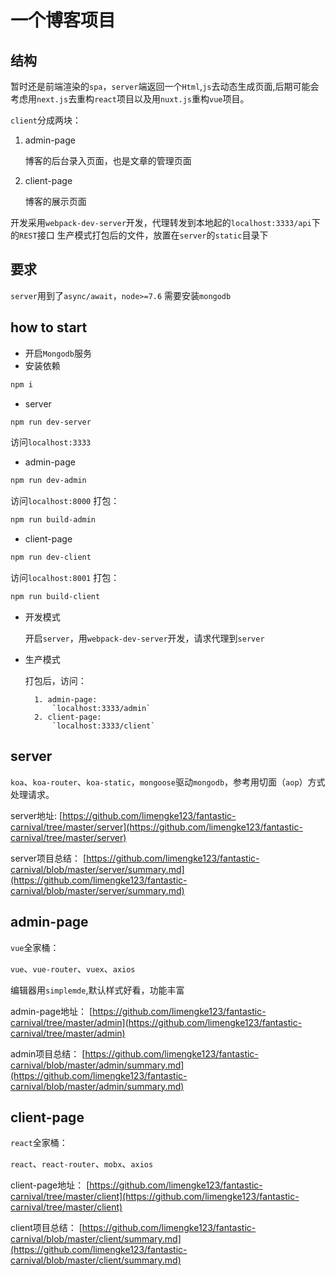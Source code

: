 # 一个博客项目

## 结构

暂时还是前端渲染的`spa`，`server`端返回一个`Html`,`js`去动态生成页面,后期可能会考虑用`next.js`去重构`react`项目以及用`nuxt.js`重构`vue`项目。

`client`分成两块：

1. admin-page

    博客的后台录入页面，也是文章的管理页面

2. client-page

    博客的展示页面

开发采用`webpack-dev-server`开发，代理转发到本地起的`localhost:3333/api`下的`REST`接口
生产模式打包后的文件，放置在`server`的`static`目录下

## 要求

`server`用到了`async/await`，`node>=7.6`
需要安装`mongodb`

## how to start

* 开启`Mongodb`服务
* 安装依赖

```bash
npm i
```

* server

```bash
npm run dev-server
```

访问`localhost:3333`

* admin-page

```bash
npm run dev-admin
```

访问`localhost:8000`
打包：

```bash
npm run build-admin
```

* client-page

```bash
npm run dev-client
```

访问`localhost:8001`
打包：

```bash
npm run build-client
```

* 开发模式

    开启`server`，用`webpack-dev-server`开发，请求代理到`server`

* 生产模式

    打包后，访问：

        1. admin-page:
            `localhost:3333/admin`
        2. client-page:
            `localhost:3333/client`

## server

`koa`、`koa-router`、`koa-static`，`mongoose`驱动`mongodb`，参考用切面（`aop`）方式处理请求。

server地址:
[https://github.com/limengke123/fantastic-carnival/tree/master/server](https://github.com/limengke123/fantastic-carnival/tree/master/server)

server项目总结：
[https://github.com/limengke123/fantastic-carnival/blob/master/server/summary.md](https://github.com/limengke123/fantastic-carnival/blob/master/server/summary.md)

## admin-page

`vue`全家桶：

`vue`、`vue-router`、`vuex`、`axios`

编辑器用`simplemde`,默认样式好看，功能丰富

admin-page地址：
[https://github.com/limengke123/fantastic-carnival/tree/master/admin](https://github.com/limengke123/fantastic-carnival/tree/master/admin)

admin项目总结：
[https://github.com/limengke123/fantastic-carnival/blob/master/admin/summary.md](https://github.com/limengke123/fantastic-carnival/blob/master/admin/summary.md)

## client-page

`react`全家桶：

`react`、`react-router`、`mobx`、`axios`

client-page地址：
[https://github.com/limengke123/fantastic-carnival/tree/master/client](https://github.com/limengke123/fantastic-carnival/tree/master/client)

client项目总结：
[https://github.com/limengke123/fantastic-carnival/blob/master/client/summary.md](https://github.com/limengke123/fantastic-carnival/blob/master/client/summary.md)